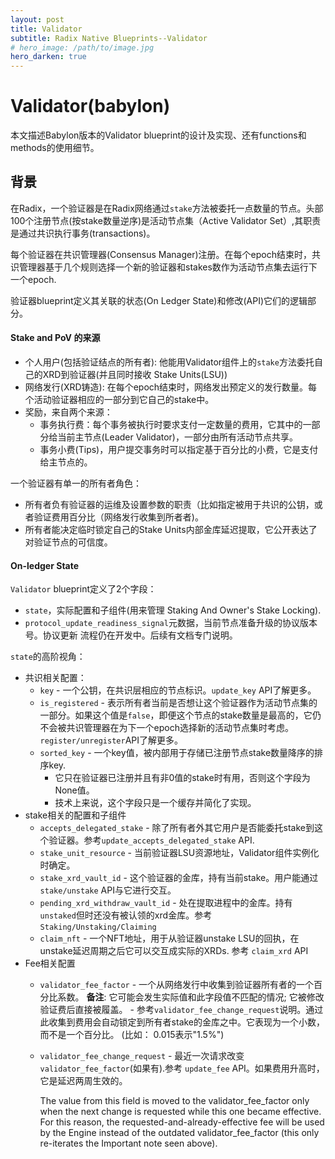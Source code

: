 ```yaml
---
layout: post
title: Validator
subtitle: Radix Native Blueprints--Validator
# hero_image: /path/to/image.jpg
hero_darken: true
---
```

Validator(babylon)
================================

本文描述Babylon版本的Validator blueprint的设计及实现、还有functions和methods的使用细节。

## 背景
在Radix，一个验证器是在Radix网络通过`stake`方法被委托一点数量的节点。头部100个注册节点(按stake数量逆序)是活动节点集（Active Validator Set）,其职责是通过共识执行事务(transactions)。

每个验证器在共识管理器(Consensus Manager)注册。在每个epoch结束时，共识管理器基于几个规则选择一个新的验证器和stakes数作为活动节点集去运行下一个epoch.

验证器blueprint定义其关联的状态(On Ledger State)和修改(API)它们的逻辑部分。

#### Stake and PoV 的来源
* 个人用户(包括验证结点的所有者): 他能用Validator组件上的`stake`方法委托自己的XRD到验证器(并且同时接收 Stake Units(LSU))
* 网络发行(XRD铸造): 在每个epoch结束时，网络发出预定义的发行数量。每个活动验证器相应的一部分到它自己的stake中。
* 奖励，来自两个来源：
    * 事务执行费：每个事务被执行时要求支付一定数量的费用，它其中的一部分给当前主节点(Leader Validator)，一部分由所有活动节点共享。
    * 事务小费(Tips)，用户提交事务时可以指定基于百分比的小费，它是支付给主节点的。

一个验证器有单一的所有者角色：
* 所有者负有验证器的运维及设置参数的职责（比如指定被用于共识的公钥，或者验证费用百分比（网络发行收集到所者者)。
* 所有者能决定临时锁定自己的Stake Units内部金库延迟提取，它公开表达了对验证节点的可信度。

#### On-ledger State
`Validator` blueprint定义了2个字段：
* `state`，实际配置和子组件(用来管理 Staking And Owner's Stake Locking).
* `protocol_update_readiness_signal`元数据，当前节点准备升级的协议版本号。协议更新 流程仍在开发中。后续有文档专门说明。

`state`的高阶视角：
* 共识相关配置：
    * `key` - 一个公钥，在共识层相应的节点标识。`update_key` API了解更多。
    * `is_registered` - 表示所有者当前是否想让这个验证器作为活动节点集的一部分。如果这个值是`false`，即便这个节点的stake数量是最高的，它仍不会被共识管理器在为下一个epoch选择新的活动节点集时考虑。 `register/unregister`API了解更多。
    * `sorted_key` - 一个key值，被内部用于存储已注册节点stake数量降序的排序key.
        * 它只在验证器已注册并且有非0值的stake时有用，否则这个字段为None值。
        * 技术上来说，这个字段只是一个缓存并简化了实现。
* stake相关的配置和子组件
    * `accepts_delegated_stake` - 除了所有者外其它用户是否能委托stake到这个验证器。参考`update_accepts_delegated_stake` API.
    * `stake_unit_resource` - 当前验证器LSU资源地址，Validator组件实例化时确定。
    * `stake_xrd_vault_id` - 这个验证器的金库，持有当前stake。用户能通过 `stake/unstake` API与它进行交互。
    * `pending_xrd_withdraw_vault_id` - 处在提取进程中的金库。持有`unstaked`但时还没有被认领的xrd金库。参考`Staking/Unstaking/Claiming`
    * `claim_nft` - 一个NFT地址，用于从验证器unstake LSU的回执，在unstake延迟周期之后它可以交互成实际的XRDs. 参考 `claim_xrd` API
* Fee相关配置
    * `validator_fee_factor` - 一个从网络发行中收集到验证器所有者的一个百分比系数。
        **备注**: 它可能会发生实际值和此字段值不匹配的情况; 它被修改验证费后直接被履盖。 - 参考`validator_fee_change_request`说明。通过此收集到费用会自动锁定到所有者stake的金库之中。它表现为一个小数，而不是一个百分比。 (比如： 0.015表示"1.5%")
    * `validator_fee_change_request` - 最近一次请求改变`validator_fee_factor`(如果有).参考 `update_fee` API。如果费用升高时，它是延迟两周生效的。

        The value from this field is moved to the validator_fee_factor only when the next change is requested while this one became effective. For this reason, the requested-and-already-effective fee will be used by the Engine instead of the outdated validator_fee_factor (this only re-iterates the Important note seen above).